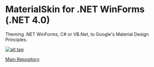 # MaterialSkin for .NET WinForms (.NET 4.0)

Theming .NET WinForms, C# or VB.Net, to Google's Material Design Principles.

<a href="https://www.youtube.com/watch?v=A8osVM_SXlg" target="_blank">![alt tag](http://i.imgur.com/JAttoOo.png)</a>

[Main Repository](https://github.com/IgnaceMaes/MaterialSkin)
